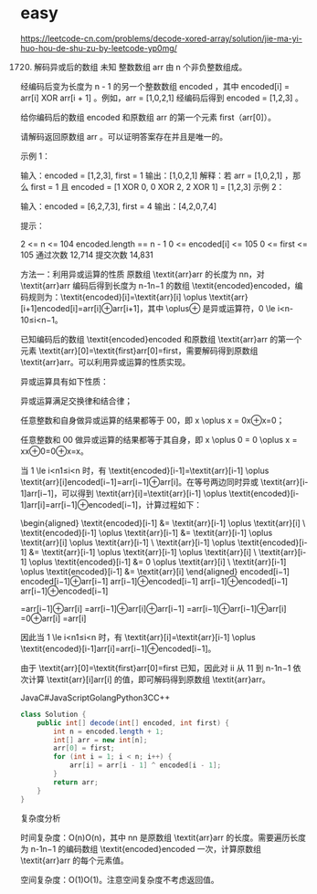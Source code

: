 # easy

https://leetcode-cn.com/problems/decode-xored-array/solution/jie-ma-yi-huo-hou-de-shu-zu-by-leetcode-yp0mg/

1720. 解码异或后的数组
      未知 整数数组 arr 由 n 个非负整数组成。

经编码后变为长度为 n - 1 的另一个整数数组 encoded ，其中 encoded[i] = arr[i] XOR arr[i + 1] 。例如，arr = [1,0,2,1] 经编码后得到 encoded = [1,2,3] 。

给你编码后的数组 encoded 和原数组 arr 的第一个元素 first（arr[0]）。

请解码返回原数组 arr 。可以证明答案存在并且是唯一的。

示例 1：

输入：encoded = [1,2,3], first = 1
输出：[1,0,2,1]
解释：若 arr = [1,0,2,1] ，那么 first = 1 且 encoded = [1 XOR 0, 0 XOR 2, 2 XOR 1] = [1,2,3]
示例 2：

输入：encoded = [6,2,7,3], first = 4
输出：[4,2,0,7,4]

提示：

2 <= n <= 104
encoded.length == n - 1
0 <= encoded[i] <= 105
0 <= first <= 105
通过次数 12,714 提交次数 14,831

方法一：利用异或运算的性质
原数组 \textit{arr}arr 的长度为 nn，对 \textit{arr}arr 编码后得到长度为 n-1n−1 的数组 \textit{encoded}encoded，编码规则为：\textit{encoded}[i]=\textit{arr}[i] \oplus \textit{arr}[i+1]encoded[i]=arr[i]⊕arr[i+1]，其中 \oplus⊕ 是异或运算符，0 \le i<n-10≤i<n−1。

已知编码后的数组 \textit{encoded}encoded 和原数组 \textit{arr}arr 的第一个元素 \textit{arr}[0]=\textit{first}arr[0]=first，需要解码得到原数组 \textit{arr}arr。可以利用异或运算的性质实现。

异或运算具有如下性质：

异或运算满足交换律和结合律；

任意整数和自身做异或运算的结果都等于 00，即 x \oplus x = 0x⊕x=0；

任意整数和 00 做异或运算的结果都等于其自身，即 x \oplus 0 = 0 \oplus x = xx⊕0=0⊕x=x。

当 1 \le i<n1≤i<n 时，有 \textit{encoded}[i-1]=\textit{arr}[i-1] \oplus \textit{arr}[i]encoded[i−1]=arr[i−1]⊕arr[i]。在等号两边同时异或 \textit{arr}[i-1]arr[i−1]，可以得到 \textit{arr}[i]=\textit{arr}[i-1] \oplus \textit{encoded}[i-1]arr[i]=arr[i−1]⊕encoded[i−1]，计算过程如下：

\begin{aligned} \textit{encoded}[i-1] &= \textit{arr}[i-1] \oplus \textit{arr}[i] \\ \textit{encoded}[i-1] \oplus \textit{arr}[i-1] &= \textit{arr}[i-1] \oplus \textit{arr}[i] \oplus \textit{arr}[i-1] \\ \textit{arr}[i-1] \oplus \textit{encoded}[i-1] &= \textit{arr}[i-1] \oplus \textit{arr}[i-1] \oplus \textit{arr}[i] \\ \textit{arr}[i-1] \oplus \textit{encoded}[i-1] &= 0 \oplus \textit{arr}[i] \\ \textit{arr}[i-1] \oplus \textit{encoded}[i-1] &= \textit{arr}[i] \end{aligned}
encoded[i−1]
encoded[i−1]⊕arr[i−1]
arr[i−1]⊕encoded[i−1]
arr[i−1]⊕encoded[i−1]
arr[i−1]⊕encoded[i−1]
​

=arr[i−1]⊕arr[i]
=arr[i−1]⊕arr[i]⊕arr[i−1]
=arr[i−1]⊕arr[i−1]⊕arr[i]
=0⊕arr[i]
=arr[i]
​

因此当 1 \le i<n1≤i<n 时，有 \textit{arr}[i]=\textit{arr}[i-1] \oplus \textit{encoded}[i-1]arr[i]=arr[i−1]⊕encoded[i−1]。

由于 \textit{arr}[0]=\textit{first}arr[0]=first 已知，因此对 ii 从 11 到 n-1n−1 依次计算 \textit{arr}[i]arr[i] 的值，即可解码得到原数组 \textit{arr}arr。

JavaC#JavaScriptGolangPython3CC++

```java
class Solution {
    public int[] decode(int[] encoded, int first) {
        int n = encoded.length + 1;
        int[] arr = new int[n];
        arr[0] = first;
        for (int i = 1; i < n; i++) {
            arr[i] = arr[i - 1] ^ encoded[i - 1];
        }
        return arr;
    }
}
```

复杂度分析

时间复杂度：O(n)O(n)，其中 nn 是原数组 \textit{arr}arr 的长度。需要遍历长度为 n-1n−1 的编码数组 \textit{encoded}encoded 一次，计算原数组 \textit{arr}arr 的每个元素值。

空间复杂度：O(1)O(1)。注意空间复杂度不考虑返回值。
